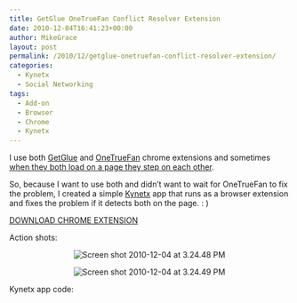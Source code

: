 ```yaml
---
title: GetGlue OneTrueFan Conflict Resolver Extension
date: 2010-12-04T16:41:23+00:00
author: MikeGrace
layout: post
permalink: /2010/12/getglue-onetruefan-conflict-resolver-extension/
categories:
  - Kynetx
  - Social Networking
tags:
  - Add-on
  - Browser
  - Chrome
  - Kynetx
---
```

I use both [GetGlue](http://getglue.com/) and [OneTrueFan](http://onetruefan.com/MikeGrace) chrome extensions and sometimes [when they both load on a page they step on each other](http://goo.gl/EZY5r).

So, because I want to use both and didn&#8217;t want to wait for OneTrueFan to fix the problem, I created a simple [Kynetx](http://www.kynetx.com/) app that runs as a browser extension and fixes the problem if it detects both on the page. : )

<a href="http://mikegrace.s3.amazonaws.com/geek-blog/getglue-onetruefan-conflict-resolver.crx" target="_blank">DOWNLOAD CHROME EXTENSION</a>

Action shots:

<p style="text-align: center;">
  <img class="aligncenter size-medium wp-image-1504" title="Screen shot 2010-12-04 at 3.24.48 PM" src="/assets/2010/12/Screen-shot-2010-12-04-at-3.24.48-PM-300x186.png" alt="Screen shot 2010-12-04 at 3.24.48 PM" width="300" height="186" srcset="/assets/2010/12/Screen-shot-2010-12-04-at-3.24.48-PM-300x186.png 300w, /assets/2010/12/Screen-shot-2010-12-04-at-3.24.48-PM.png 960w" sizes="(max-width: 300px) 100vw, 300px" />
</p>

<p style="text-align: center;">
  <img class="aligncenter size-full wp-image-1510" title="Screen shot 2010-12-04 at 3.24.49 PM" src="/assets/2010/12/Screen-shot-2010-12-04-at-3.24.49-PM.png" alt="Screen shot 2010-12-04 at 3.24.49 PM" width="488" height="136" srcset="/assets/2010/12/Screen-shot-2010-12-04-at-3.24.49-PM.png 488w, /assets/2010/12/Screen-shot-2010-12-04-at-3.24.49-PM-300x83.png 300w" sizes="(max-width: 488px) 100vw, 488px" />
</p>

<p style="text-align: center;">
  <p>
    Kynetx app code:
  </p>
  
  <p>
  </p>